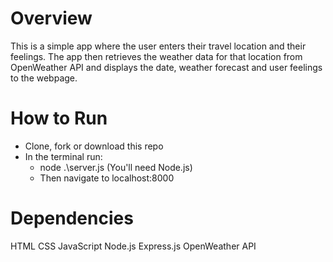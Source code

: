 # Overview
This is a simple app where the user enters their travel location and their feelings. The app then retrieves the weather data for that location from OpenWeather API and displays the date, weather forecast and user feelings to the webpage.

# How to Run
* Clone, fork or download this repo
* In the terminal run:
  * node .\server.js (You'll need Node.js)
  * Then navigate to localhost:8000
  
 # Dependencies
 HTML
 CSS
 JavaScript
 Node.js
 Express.js
 OpenWeather API

